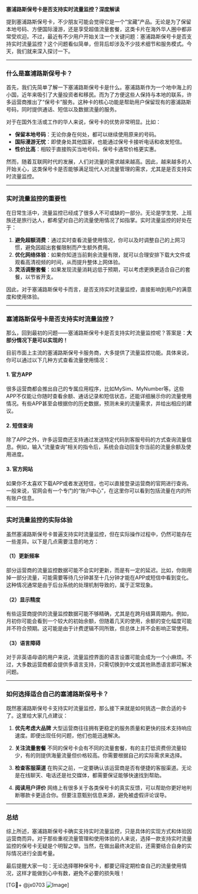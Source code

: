 **塞浦路斯保号卡是否支持实时流量监控？深度解读**

提到塞浦路斯保号卡，不少朋友可能会觉得它是一个“宝藏”产品。无论是为了保留本地号码、方便国际漫游，还是享受超值流量套餐，这类卡片在海外华人圈中都非常受欢迎。不过，最近有不少用户开始关注一个关键问题：塞浦路斯保号卡是否支持实时流量监控？这个问题看似简单，但背后却涉及不少技术细节和服务模式。今天，我们就来深入探讨一下。

---

### 什么是塞浦路斯保号卡？

首先，我们先简单了解一下塞浦路斯保号卡是什么。塞浦路斯作为一个地中海上的小国，近年来吸引了大量投资者和移民。而为了方便这些人保持与本地的联系，许多运营商推出了“保号卡”服务。这种卡的核心功能是帮助用户保留现有的塞浦路斯号码，同时提供通话、短信以及数据流量的服务。

对于在国外生活或工作的华人来说，保号卡的优势非常明显。比如：

- **保留本地号码**：无论你身在何处，都可以继续使用原来的号码。
- **国际漫游无忧**：即使身处其他国家，也能通过保号卡接听电话和收发短信。
- **性价比高**：相较于直接购买当地号码，保号卡通常价格更实惠。

然而，随着互联网时代的发展，人们对流量的需求越来越高。因此，越来越多的人开始关心，这类保号卡是否能够满足现代人对流量管理的需求，尤其是是否支持实时流量监控。

---

### 实时流量监控的重要性

在日常生活中，流量监控已经成了很多人不可或缺的一部分。无论是学生党、上班族还是旅行达人，都希望对自己的流量使用情况了如指掌。实时流量监控的好处在于：

1. **避免超额消费**：通过实时查看流量使用情况，你可以及时调整自己的上网习惯，避免因超出套餐限制而产生额外费用。
2. **优化网络体验**：如果你知道当前剩余流量有限，就可以合理安排下载大文件或观看高清视频的时间，从而提升整体上网体验。
3. **灵活调整套餐**：如果发现流量消耗远低于预期，可以考虑更换更适合自己的套餐，以节省开支。

因此，对于塞浦路斯保号卡而言，是否支持实时流量监控，直接影响到用户的满意度和使用体验。

---

### 塞浦路斯保号卡是否支持实时流量监控？

那么，回到最初的问题——塞浦路斯保号卡是否支持实时流量监控呢？答案是：**大部分情况下是可以实现的！**

目前市面上主流的塞浦路斯保号卡服务商，大多提供了流量监控功能。具体来说，你可以通过以下几种方式查看流量使用情况：

#### 1. **官方APP**
很多运营商都会推出自己的专属应用程序，比如MySim、MyNumber等。这些APP不仅能让你随时查看余额、通话记录和短信状态，还能详细展示你的流量使用情况。有些APP甚至会根据你的历史数据，预测未来的流量需求，并给出相应的建议。

#### 2. **短信查询**
除了APP之外，许多运营商还支持通过发送特定代码到客服号码的方式查询流量信息。例如，输入“流量查询”相关的指令后，系统会自动回复你当前的流量余额及使用进度。

#### 3. **官方网站**
如果你不太喜欢下载APP或者发送短信，也可以直接登录运营商的官网进行查询。一般来说，官网会有一个专门的“账户中心”，在这里你可以看到包括流量在内的所有账户信息。

---

### 实时流量监控的实际体验

虽然塞浦路斯保号卡普遍支持实时流量监控，但在实际操作过程中，仍然可能存在一些差异。以下是几点需要注意的地方：

#### （1）更新频率
部分运营商的流量监控数据可能不会实时更新，而是有一定的延迟。比如，你刚用掉一部分流量，可能需要等待几分钟甚至十几分钟才能在APP或短信中看到变化。这种情况通常是由于后台系统的处理机制导致的，属于正常现象。

#### （2）显示精度
有些运营商提供的流量监控数据可能不够精确，尤其是在跨月结算周期内。例如，月初你可能会看到一个较大的初始余额，但随着几天的使用，余额的变化幅度可能并不符合预期。这可能是由于计费逻辑不同所致，但总体上并不会影响正常使用。

#### （3）语言障碍
对于非英语母语的用户来说，流量监控界面的语言设置可能会成为一个小麻烦。不过，大多数运营商都会提供多语言支持，只需切换到中文或其他熟悉语言即可解决问题。

---

### 如何选择适合自己的塞浦路斯保号卡？

既然塞浦路斯保号卡支持实时流量监控，那么接下来就是如何挑选一款合适的卡了。这里给大家几点建议：

1. **优先考虑大品牌**
   大型运营商往往拥有更稳定的服务质量和更快的技术支持响应速度。即便出现任何问题，他们也能迅速解决。

2. **关注流量套餐**
   不同的保号卡会有不同的流量套餐，有的主打低资费但流量较少，有的则提供海量流量但价格较高。你需要根据自己的实际需求来选择。

3. **检查客服渠道**
   在购买之前，一定要确认该运营商是否有便捷的客服渠道。无论是在线聊天、电话还是社交媒体，都需要保证能够快速找到帮助。

4. **阅读用户评价**
   网络上有很多关于各类保号卡的真实反馈，可以帮助你更好地判断哪款卡更适合你。但要注意甄别信息来源，避免被虚假评论误导。

---

### 总结

综上所述，塞浦路斯保号卡确实支持实时流量监控，只是具体的实现方式和体验因运营商而异。对于那些重视流量管理和使用体验的人来说，选择一款支持实时流量监控的保号卡无疑是个明智之举。当然，在做出最终决定前，还需要结合自身的实际情况进行全面考量。

最后提醒大家一句：无论选择哪种保号卡，都要记得定期检查自己的流量使用情况，这样才能做到心中有数，避免不必要的损失哦！

[TG💪+ @jx0703 ![Image](https://github.com/user-attachments/assets/dbca1d08-cadb-493c-b0ec-ad6f7a83f270)]